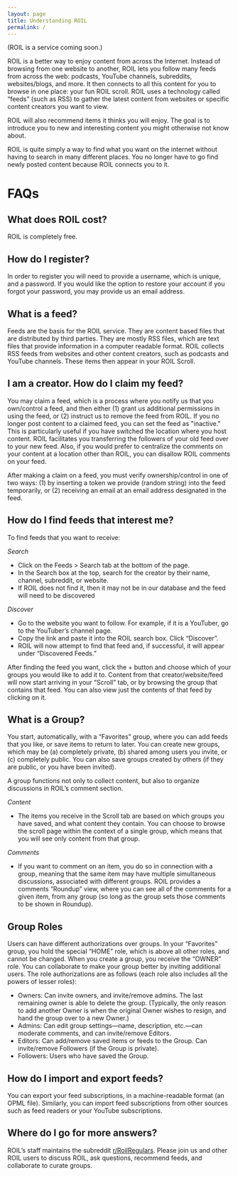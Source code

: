 ```yaml
---
layout: page
title: Understanding ROIL
permalink: /
---
```


(ROIL is a service coming soon.)

ROIL is a better way to enjoy content from across the Internet. Instead of
browsing from one website to another, ROIL lets you follow many feeds from
across the web: podcasts, YouTube channels, subreddits, websites/blogs, and
more. It then connects to all this content for you to browse in one place: your
fun ROIL scroll. ROIL uses a technology called “feeds” (such as RSS) to gather
the latest content from websites or specific content creators you want to view.

ROIL will also recommend items it thinks you will enjoy. The goal is to
introduce you to new and interesting content you might otherwise not know
about.

ROIL is quite simply a way to find what you want on the internet without having
to search in many different places. You no longer have to go find newly posted
content because ROIL connects you to it.

# FAQs

## What does ROIL cost?

ROIL is completely free.

## How do I register?

In order to register you will need to provide a username, which is unique, and
a password. If you would like the option to restore your account if you forgot
your password, you may provide us an email address.

## What is a feed?

Feeds are the basis for the ROIL service. They are content based files that are
distributed by third parties. They are mostly RSS files, which are text files
that provide information in a computer readable format. ROIL collects RSS feeds
from websites and other content creators, such as podcasts and YouTube
channels. These items then appear in your ROIL Scroll.

## I am a creator. How do I claim my feed?

You may claim a feed, which is a process where you notify us that you
own/control a feed, and then either (1) grant us additional permissions in
using the feed, or (2) instruct us to remove the feed from ROIL.  If you no
longer post content to a claimed feed, you can set the feed as "inactive."
This is particularly useful if you have switched the location where you host
content.  ROIL facilitates you transferring the followers of your old feed over
to your new feed.  Also, if you would prefer to centralize the comments on your
content at a location other than ROIL, you can disallow ROIL comments on your
feed.

After making a claim on a feed, you must verify ownership/control in one of two
ways: (1) by inserting a token we provide (random string) into the feed
temporarily, or (2) receiving an email at an email address designated in the
feed.

## How do I find feeds that interest me?

To find feeds that you want to receive:

*Search*

- Click on the Feeds > Search tab at the bottom of the page.
- In the Search box at the top, search for the creator by their name, channel,
  subreddit, or website.
- If ROIL does not find it, then it may not be in our database and the feed
  will need to be discovered


*Discover*
- Go to the website you want to follow. For example, if it is a YouTuber, go to
  the YouTuber’s channel page.
- Copy the link and paste it into the ROIL search box. Click “Discover”.
- ROIL will now attempt to find that feed and, if successful, it will appear
  under “Discovered Feeds.”

After finding the feed you want, click the + button and choose which of your
groups you would like to add it to. Content from that creator/website/feed will
now start arriving in your “Scroll” tab, or by browsing the group that contains
that feed.  You can also view just the contents of that feed by clicking on it.

## What is a Group?

You start, automatically, with a “Favorites” group, where you can add feeds
that you like, or save items to return to later.    You can create new groups,
which may be (a) completely private, (b) shared among users you invite, or (c)
completely public.  You can also save groups created by others (if they are
public, or you have been invited).

A group functions not only to collect content, but also to organize discussions
in ROIL’s comment section.

*Content*

- The items you receive in the Scroll tab are based on which groups you have
  saved, and what content they contain.  You can choose to browse the scroll
  page within the context of a single group, which means that you will see only
  content from that group.

*Comments*
- If you want to comment on an item, you do so in connection with a group,
  meaning that the same item may have multiple simultaneous discussions,
  associated with different groups.  ROIL provides a comments “Roundup” view,
  where you can see all of the comments for a given item, from any group (so long
  as the group sets those comments to be shown in Roundup).

## Group Roles

Users can have different authorizations over groups.  In your “Favorites”
group, you hold the special “HOME” role, which is above all other roles, and
cannot be changed.  When you create a group, you receive the “OWNER” role.  You
can collaborate to make your group better by inviting additional users. The
role authorizations are as follows (each role also includes all the powers of
lesser roles):

- Owners: Can invite owners, and invite/remove admins.  The last remaining
  owner is able to delete the group.  (Typically, the only reason to add
  another Owner is when the original Owner wishes to resign, and hand the group
  over to a new Owner.)
- Admins: Can edit group settings—name, description, etc.—can moderate
  comments, and can invite/remove Editors.
- Editors: Can add/remove saved items or feeds to the Group. Can invite/remove
  Followers (if the Group is private).
- Followers: Users who have saved the Group.

## How do I import and export feeds?

You can export your feed subscriptions, in a machine-readable format (an OPML
file). Similarly, you can import feed subscriptions from other sources such as
feed readers or your YouTube subscriptions.

## Where do I go for more answers?

ROIL’s staff maintains the subreddit
[r/RoilRegulars](https://www.reddit.com/r/RoilRegulars/).  Please join us and
other ROIL users to discuss ROIL, ask questions, recommend feeds, and
collaborate to curate groups.
